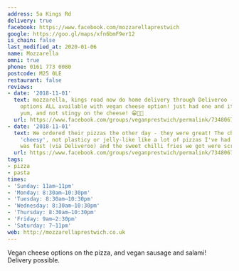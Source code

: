 ```yaml
---
address: 5a Kings Rd
delivery: true
facebook: https://www.facebook.com/mozzarellaprestwich
google: https://goo.gl/maps/xfn6bmF9er12
is_chain: false
last_modified_at: 2020-01-06
name: Mozzarella
omni: true
phone: 0161 773 0080
postcode: M25 0LE
restaurant: false
reviews:
- date: '2018-11-01'
  text: mozzarella, kings road now do home delivery through Deliveroo - loads of pizza
    options ALL available with vegan cheese option! just had one and it was super
    yum, and not stingy on the cheese! 😁🍕🌱
  url: https://www.facebook.com/groups/veganprestwich/permalink/734806753563410/
- date: '2018-11-01'
  text: We ordered their pizzas the other day - they were great! The cheese was really
    'cheesy', not plasticy or jelly-like like a lot of pizzas I've had. And delivery
    was fast (via Deliveroo) and the sweet chilli fries we got were scrumps too.
  url: https://www.facebook.com/groups/veganprestwich/permalink/734806753563410/
tags:
- pizza
- pasta
times:
- 'Sunday: 11am–11pm'
- 'Monday: 8:30am–10:30pm'
- 'Tuesday: 8:30am–10:30pm'
- 'Wednesday: 8:30am–10:30pm'
- 'Thursday: 8:30am–10:30pm'
- 'Friday: 9am–2:30pm'
- 'Saturday: 7–11pm'
web: http://mozzarellaprestwich.co.uk
---
```

Vegan cheese options on the pizza, and vegan sausage and salami! Delivery possible.
